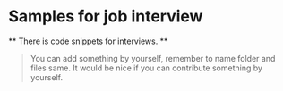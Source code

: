 # Samples for job interview
** There is code snippets for interviews. **
> You can add something by yourself, remember to name folder and files same.
> It would be nice if you can contribute something by yourself.

